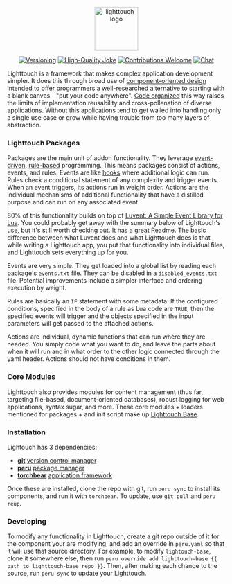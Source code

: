 <p align="center"><img width="100" src="https://i.imgur.com/zwjfmrF.png" alt="lighttouch logo"></p>

<p align="center">
  <a href="https://github.com/foundpatterns/lighttouch/releases"><img src="https://img.shields.io/badge/version-0.9.9-blue.svg" alt="Versioning"></a>
  <a href="https://github.com/foundpatterns?q=&type=fork&language=lua"><img src="https://requires.io/static/3.5/badges/flat/up-to-date.svg" alt="High-Quality Joke"></a>
  <a href="https://github.com/foundpatterns/lighttouch/issues"><img src="https://img.shields.io/badge/contributions-welcome-brightgreen.svg?style=" alt="Contributions Welcome"></a>
  <a href="https://discord.gg/sWCQxT"><img src="https://img.shields.io/badge/chat-on%20discord-7289da.svg" alt="Chat"></a>
</p>

Lighttouch is a framework that makes complex application development simpler.  It does this through broad use of [component-oriented design](https://en.wikipedia.org/wiki/Component-based_software_engineering) intended to offer programmers a well-researched alternative to starting with a blank canvas - "put your code anywhere".  [Code organized](https://en.wikipedia.org/wiki/Structured_programming) this way raises the limits of implementation reusability and cross-pollenation of diverse applications.  Without this applications tend to get walled into handling only a single use case or grow while having trouble from too many layers of abstraction. 

### Lighttouch Packages

Packages are the main unit of addon functionality. They leverage [event-driven](https://en.wikipedia.org/wiki/Event-driven_programming), [rule-based](https://en.wikipedia.org/wiki/Rule-based_system) programming.  This means packages consist of actions, events, and rules.  Events are like [hooks](https://stackoverflow.com/questions/467557/what-is-meant-by-the-term-hook-in-programming) where additional logic can run.  Rules check a conditional statement of any complexity and trigger events.  When an event triggers, its actions run in weight order.  Actions are the individual mechanisms of additional functionality that have a distilled purpose and can run on any associated event.

80% of this functionality builds on top of [Luvent: A Simple Event Library for Lua](https://github.com/ejmr/Luvent).  You could probably get away with the summary below of Lighttouch's use, but it's still worth checking out.  It has a great Readme.  The basic difference between what Luvent does and what Lighttouch does is that while writing a Lighttouch app, you put that functionality into individual files, and Lighttouch sets everything up for you.

Events are very simple.  They get loaded into a global list by reading each package's `events.txt` file.  They can be disabled in a `disabled_events.txt` file.  Potential improvements include a simpler interface and ordering execution by weight.

Rules are basically an `IF` statement with some metadata.  If the configured conditions, specified in the body of a rule as Lua code are `TRUE`, then the specified events will trigger and the objects specified in the input parameters will get passed to the attached actions.

Actions are individual, dynamic functions that can run where they are needed.  You simply code what you want to do, and leave the parts about when it will run and in what order to the other logic connected through the yaml header.  Actions should not have conditions in them.

### Core Modules

Lighttouch also provides modules for content management (thus far, targeting file-based, document-oriented databases), robust logging for web applications, syntax sugar, and more.  These core modules + loaders mentioned for packages + and init script make up [Lighttouch Base](https://github.com/foundpatterns/lighttouch-base).

### Installation

Lightouch has 3 dependencies:
* **[git](https://git-scm.com)** [version control manager](https://en.wikipedia.org/wiki/Version_control)
* **[peru](https://github.com/buildinspace/peru)** [package manager](https://en.wikipedia.org/wiki/Package_manager)
* **[torchbear](https://github.com/foundpatterns/torchbear)** [application framework](https://stackoverflow.com/questions/4241919/what-is-meant-by-application-framework)

Once these are installed, clone the repo with git, run `peru sync` to install its components, and run it with `torchbear`.  To update, use `git pull` and `peru reup`.

### Developing

To modify any functionality in Lighttouch, create a git repo outside of it for the component your are modifying, and add an override in `peru.yaml` so that it will use that source directory.  For example, to modify `lightouch-base`, clone it somewhere else, then run `peru override add lighttouch-base {{ path to lighttouch-base repo }}`.  Then, after making each change to the source, run `peru sync` to update your Lighttouch.

